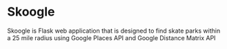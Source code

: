 # Skoogle
Skoogle is Flask web application that is designed to find skate parks within a 25 mile radius using Google Places API and Google Distance Matrix API
